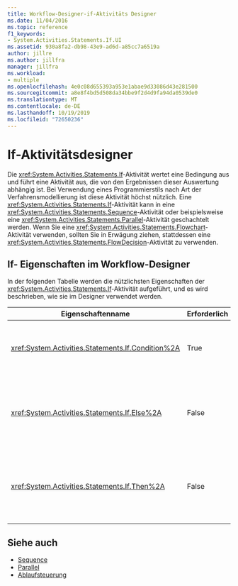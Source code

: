 ```yaml
---
title: Workflow-Designer-if-Aktivitäts Designer
ms.date: 11/04/2016
ms.topic: reference
f1_keywords:
- System.Activities.Statements.If.UI
ms.assetid: 930a8fa2-db98-43e9-ad6d-a85cc7a6519a
author: jillre
ms.author: jillfra
manager: jillfra
ms.workload:
- multiple
ms.openlocfilehash: 4e0c08d655393a953e1abae9d33086d43e281500
ms.sourcegitcommit: a8e8f4bd5d508da34bbe9f2d4d9fa94da0539de0
ms.translationtype: MT
ms.contentlocale: de-DE
ms.lasthandoff: 10/19/2019
ms.locfileid: "72650236"
---
```

# <a name="if-activity-designer"></a>If-Aktivitätsdesigner

Die <xref:System.Activities.Statements.If>-Aktivität wertet eine Bedingung aus und führt eine Aktivität aus, die von den Ergebnissen dieser Auswertung abhängig ist. Bei Verwendung eines Programmierstils nach Art der Verfahrensmodellierung ist diese Aktivität höchst nützlich. Eine <xref:System.Activities.Statements.If>-Aktivität kann in eine <xref:System.Activities.Statements.Sequence>-Aktivität oder beispielsweise eine <xref:System.Activities.Statements.Parallel>-Aktivität geschachtelt werden. Wenn Sie eine <xref:System.Activities.Statements.Flowchart>-Aktivität verwenden, sollten Sie in Erwägung ziehen, stattdessen eine <xref:System.Activities.Statements.FlowDecision>-Aktivität zu verwenden.

## <a name="if-properties-in-the-workflow-designer"></a>If- Eigenschaften im Workflow-Designer

In der folgenden Tabelle werden die nützlichsten Eigenschaften der <xref:System.Activities.Statements.If>-Aktivität aufgeführt, und es wird beschrieben, wie sie im Designer verwendet werden.

|Eigenschaftenname|Erforderlich|Verwendung|
|-|--------------|-|
|<xref:System.Activities.Statements.If.Condition%2A>|True|Die Bedingung, die die auszuführende untergeordnete Aktivität bestimmt. Um die <xref:System.Activities.Statements.If.Condition%2A> festzulegen, geben Sie einen Visual Basic Ausdruck im Feld **Bedingung** im **if** -Aktivitäts Designer oder im Eigenschaften Raster ein.|
|<xref:System.Activities.Statements.If.Else%2A>|False|Die Aktivität, die ausgeführt werden soll, wenn die <xref:System.Activities.Statements.If.Condition%2A> **false**ist. Um eine Aktivität hinzuzufügen, die von der <xref:System.Activities.Statements.If.Else%2A> Verzweigung ausgeführt wird, legen Sie eine Aktivität aus der **Toolbox** im **if** -Aktivitäts Designer auf dem Feld **else** mit dem Hinweis Text "Aktivität hier ablegen" ab.|
|<xref:System.Activities.Statements.If.Then%2A>|False|Die Aktivität, die ausgeführt werden soll, wenn die <xref:System.Activities.Statements.If.Condition%2A> **true**ist. Um eine Aktivität hinzuzufügen, die von der <xref:System.Activities.Statements.If.Then%2A> Verzweigung ausgeführt wird, legen Sie eine Aktivität aus der **Toolbox** im **if** -Aktivitäts Designer auf dem Feld **Then** mit dem Hinweis Text "Aktivität hier ablegen" ab.|

## <a name="see-also"></a>Siehe auch

- [Sequence](../workflow-designer/sequence-activity-designer.md)
- [Parallel](../workflow-designer/parallel-activity-designer.md)
- [Ablaufsteuerung](../workflow-designer/control-flow-activity-designers.md)